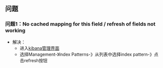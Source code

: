 ## 问题

### 问题1：No cached mapping for this field / refresh of fields not working
* 解决：
    * 进入[kibana管理界面](http://localhost:5601/)
    * 选择Management-》Index Patterns-》从列表中选择index pattern-》点击refresh按钮




